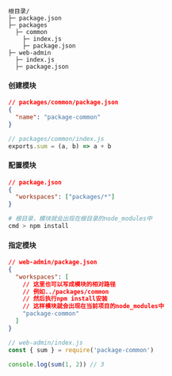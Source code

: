 ```
根目录/
├─ package.json
├─ packages
  ├─ common
    ├─ index.js
    ├─ package.json
├─ web-admin
  ├─ index.js
  ├─ package.json
```

#### 创建模块

```json
// packages/common/package.json
{
  "name": "package-common"
}
```

```javascript
// packages/common/index.js
exports.sum = (a, b) => a + b
```

#### 配置模块

```json
// package.json
{
  "workspaces": ["packages/*"]
}
```

```bash
# 根目录，模块就会出现在根目录的node_modules中
cmd > npm install
```

#### 指定模块

```json
// web-admin/package.json
{
  "workspaces": [
    // 这里也可以写成模块的相对路径
    // 例如../packages/common
    // 然后执行npm install安装
    // 这样模块就会出现在当前项目的node_modules中
    "package-common"
  ]
}
```

```javascript
// web-admin/index.js
const { sum } = require('package-common')

console.log(sum(1, 2)) // 3
```